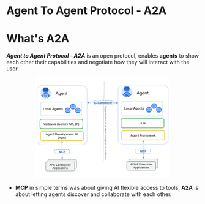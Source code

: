 # Agent To Agent Protocol - A2A

# What's A2A 

***Agent to Agent Protocol - A2A*** is an open protocol, enables **agents** to show each other their capabilities and negotiate how they will interact with the user. 


<div>
<center>
<img src="../assets/a2a.png" width="70%">

</div>


- **MCP** in simple terms was about giving AI flexible access to tools, **A2A** is about letting agents discover and collaborate with each other.


